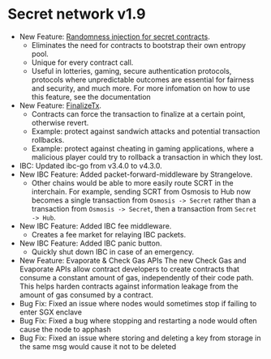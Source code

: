 # Secret network v1.9

* New Feature: [Randomness injection for secret contracts](../secret-contract-fundamentals/available-native-features-modules/secret-vrf-on-chain-randomness.md).
  * Eliminates the need for contracts to bootstrap their own entropy pool.
  * Unique for every contract call.
  * Useful in lotteries, gaming, secure authentication protocols, protocols where unpredictable outcomes are essential for fairness and security, and much more. For more infomation on how to use this feature, see the documentation
* New Feature: [FinalizeTx](../development-concepts/execution-finalization.md).
  * Contracts can force the transaction to finalize at a certain point, otherwise revert.
  * Example: protect against sandwich attacks and potential transaction rollbacks.
  * Example: protect against cheating in gaming applications, where a malicious player could try to rollback a transaction in which they lost.
* IBC: Updated ibc-go from v3.4.0 to v4.3.0.
* New IBC Feature: Added packet-forward-middleware by Strangelove.
  * Other chains would be able to more easily route SCRT in the interchain. For example, sending SCRT from Osmosis to Hub now becomes a single transaction from `Osmosis -> Secret` rather than a transaction from `Osmosis -> Secret`, then a transaction from `Secret -> Hub`.
* New IBC Feature: Added IBC fee middleware.
  * Creates a fee market for relaying IBC packets.
* New IBC Feature: Added IBC panic button.
  * Quickly shut down IBC in case of an emergency.
* New Feature: Evaporate & Check Gas APIs The new Check Gas and Evaporate APIs allow contract developers to create contracts that consume a constant amount of gas, independently of their code path. This helps harden contracts against information leakage from the amount of gas consumed by a contract.
* Bug Fix: Fixed an issue where nodes would sometimes stop if failing to enter SGX enclave
* Bug Fix: Fixed a bug where stopping and restarting a node would often cause the node to apphash
* Bug Fix: Fixed an issue where storing and deleting a key from storage in the same msg would cause it not to be deleted
